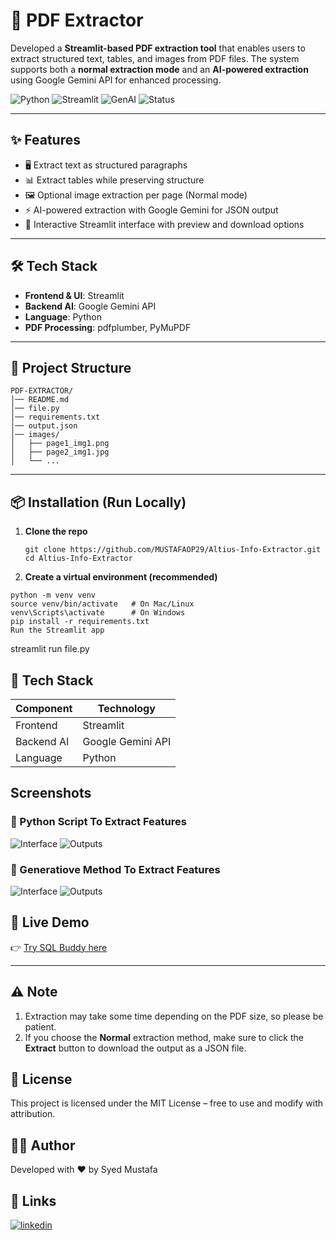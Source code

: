 # 📄 PDF Extractor

Developed a **Streamlit-based PDF extraction tool** that enables users to extract structured text, tables, and images from PDF files. The system supports both a **normal extraction mode** and an **AI-powered extraction** using Google Gemini API for enhanced processing.  

![Python](https://img.shields.io/badge/Python-3.11-blue.svg)
![Streamlit](https://img.shields.io/badge/Streamlit-Frontend-orange)
![GenAI](https://img.shields.io/badge/GenAI-Gemini-red)
![Status](https://img.shields.io/badge/Status-Completed-brightgreen)

---

## ✨ Features
- 🖥️ Extract text as structured paragraphs  
- 📊 Extract tables while preserving structure  
- 🖼️ Optional image extraction per page (Normal mode)  
- ⚡ AI-powered extraction with Google Gemini for JSON output  
- 📱 Interactive Streamlit interface with preview and download options  

---

## 🛠️ Tech Stack
- **Frontend & UI**: Streamlit  
- **Backend AI**: Google Gemini API  
- **Language**: Python  
- **PDF Processing**: pdfplumber, PyMuPDF  

---

## 📂 Project Structure
~~~
PDF-EXTRACTOR/
│── README.md
│── file.py
│── requirements.txt
│── output.json
│── images/
│   ├── page1_img1.png
│   ├── page2_img1.jpg
│   └── ...
~~~

---

## 📦 Installation (Run Locally)

1. **Clone the repo**
   ```
   git clone https://github.com/MUSTAFAOP29/Altius-Info-Extractor.git
   cd Altius-Info-Extractor
   
2. **Create a virtual environment (recommended)**
~~~
python -m venv venv
source venv/bin/activate   # On Mac/Linux
venv\Scripts\activate      # On Windows
pip install -r requirements.txt
Run the Streamlit app
~~~

streamlit run file.py

## 🧠 Tech Stack

| Component  | Technology        |
| ---------- | ----------------- |
| Frontend   | Streamlit         |
| Backend AI | Google Gemini API |
| Language   | Python            |

## Screenshots
### 🔹 Python Script To Extract Features
![Interface](https://github.com/MUSTAFAOP29/Altius-Info-Extractor/blob/main/Screenshot%20(2484).png)
![Outputs](https://github.com/MUSTAFAOP29/Altius-Info-Extractor/blob/main/Screenshot%20(2485).png)

### 🔹 Generatiove Method To Extract Features
![Interface](https://github.com/MUSTAFAOP29/Altius-Info-Extractor/blob/main/Screenshot%20(2486).png)
![Outputs](https://github.com/MUSTAFAOP29/Altius-Info-Extractor/blob/main/Screenshot%20(2487).png)



## 🚀 Live Demo
👉 [Try SQL Buddy here](https://data-extractor-alltius.streamlit.app/)

---

## ⚠️ Note
1. Extraction may take some time depending on the PDF size, so please be patient.  
2. If you choose the **Normal** extraction method, make sure to click the **Extract** button to download the output as a JSON file.





## 📜 License
This project is licensed under the MIT License – free to use and modify with attribution.

## 👨‍💻 Author
Developed with ❤️ by Syed Mustafa
## 🔗 Links
[![linkedin](https://img.shields.io/badge/linkedin-0A66C2?style=for-the-badge&logo=linkedin&logoColor=white)](https://www.linkedin.com/in/syedmustafa29)
